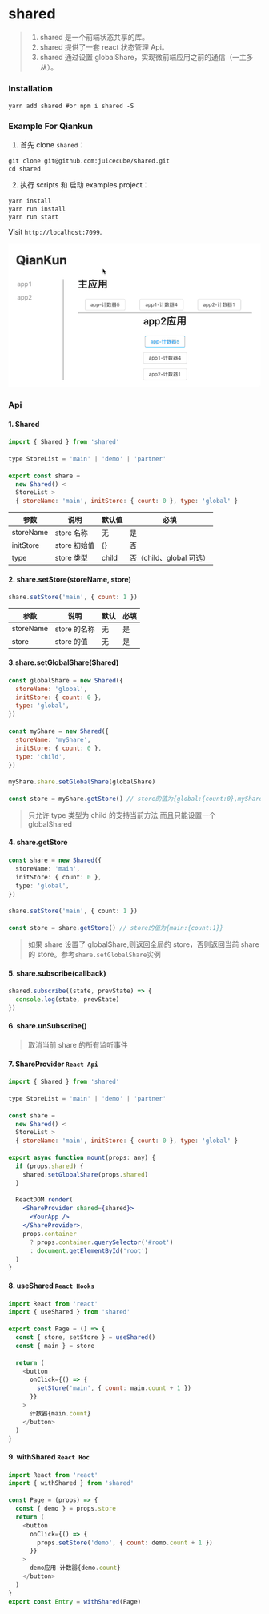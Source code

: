 # shared

> 1. shared 是一个前端状态共享的库。
> 2. shared 提供了一套 react 状态管理 Api。
> 3. shared 通过设置 globalShare，实现微前端应用之前的通信（一主多从）。

### Installation

```shell
yarn add shared #or npm i shared -S
```

### Example For Qiankun

1. 首先 clone `shared`：

```shell
git clone git@github.com:juicecube/shared.git
cd shared
```

2. 执行 scripts 和 启动 examples project：

```shell
yarn install
yarn run install
yarn run start
```

Visit `http://localhost:7099`.

![image-20210401134231848](./doc/demo.gif)

### Api

#### 1. Shared

```js
import { Shared } from 'shared'

type StoreList = 'main' | 'demo' | 'partner'

export const share =
  new Shared() <
  StoreList >
  { storeName: 'main', initStore: { count: 0 }, type: 'global' }
```

| 参数      | 说明         | 默认值 | 必填                     |
| --------- | ------------ | ------ | ------------------------ |
| storeName | store 名称   | 无     | 是                       |
| initStore | store 初始值 | {}     | 否                       |
| type      | store 类型   | child  | 否（child、global 可选） |

#### 2. share.setStore(storeName, store)

```js
share.setStore('main', { count: 1 })
```

| 参数      | 说明         | 默认 | 必填 |
| --------- | ------------ | ---- | ---- |
| storeName | store 的名称 | 无   | 是   |
| store     | store 的值   | 无   | 是   |

#### 3.share.setGlobalShare(Shared)

```js
const globalShare = new Shared({
  storeName: 'global',
  initStore: { count: 0 },
  type: 'global',
})

const myShare = new Shared({
  storeName: 'myShare',
  initStore: { count: 0 },
  type: 'child',
})

myShare.share.setGlobalShare(globalShare)

const store = myShare.getStore() // store的值为{global:{count:0},myShare:{count:0}}
```

> 只允许 type 类型为 child 的支持当前方法,而且只能设置一个 globalShared

#### 4. share.getStore

```ts
const share = new Shared({
  storeName: 'main',
  initStore: { count: 0 },
  type: 'global',
})

share.setStore('main', { count: 1 })

const store = share.getStore() // store的值为{main:{count:1}}
```

> 如果 share 设置了 globalShare,则返回全局的 store，否则返回当前 share 的 store。参考`share.setGlobalShare`实例

#### 5. share.subscribe(callback)

```js
shared.subscribe((state, prevState) => {
  console.log(state, prevState)
})
```

#### 6. share.unSubscribe()

> 取消当前 share 的所有监听事件

#### 7. ShareProvider `React Api`

```jsx
import { Shared } from 'shared'

type StoreList = 'main' | 'demo' | 'partner'

const share =
  new Shared() <
  StoreList >
  { storeName: 'main', initStore: { count: 0 }, type: 'global' }

export async function mount(props: any) {
  if (props.shared) {
    shared.setGlobalShare(props.shared)
  }

  ReactDOM.render(
    <ShareProvider shared={shared}>
      <YourApp />
    </ShareProvider>,
    props.container
      ? props.container.querySelector('#root')
      : document.getElementById('root')
  )
}
```

#### 8. useShared `React Hooks`

```js
import React from 'react'
import { useShared } from 'shared'

export const Page = () => {
  const { store, setStore } = useShared()
  const { main } = store

  return (
    <button
      onClick={() => {
        setStore('main', { count: main.count + 1 })
      }}
    >
      计数器{main.count}
    </button>
  )
}
```

#### 9. withShared `React Hoc`

```js
import React from 'react'
import { withShared } from 'shared'

const Page = (props) => {
  const { demo } = props.store
  return (
    <button
      onClick={() => {
        props.setStore('demo', { count: demo.count + 1 })
      }}
    >
      demo应用-计数器{demo.count}
    </button>
  )
}
export const Entry = withShared(Page)
```

